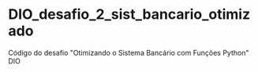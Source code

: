 # DIO_desafio_2_sist_bancario_otimizado
Código do desafio "Otimizando o Sistema Bancário com Funções Python" DIO
